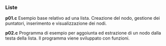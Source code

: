 ### Liste ###

**p01.c**
Esempio base relativo ad una lista. Creazione del nodo, gestione dei puntatori, inserimento e visualizzazione dei nodi.

**p02.c**
Programma di esempio per aggoiunta ed estrazione di un nodo dalla testa della lista. Il programma
viene sviluppato con funzioni.

